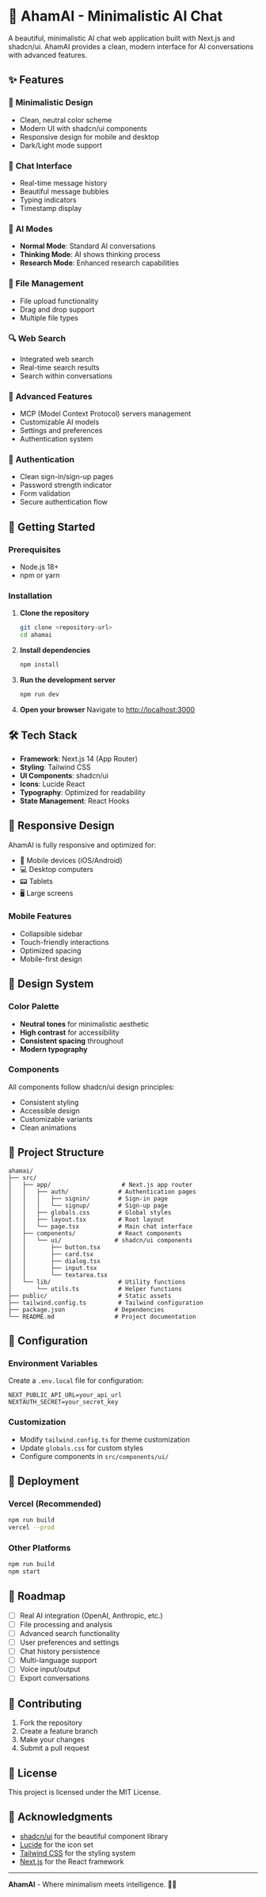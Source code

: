 # 🧠 AhamAI - Minimalistic AI Chat

A beautiful, minimalistic AI chat web application built with Next.js and shadcn/ui. AhamAI provides a clean, modern interface for AI conversations with advanced features.

## ✨ Features

### 🎨 **Minimalistic Design**
- Clean, neutral color scheme
- Modern UI with shadcn/ui components
- Responsive design for mobile and desktop
- Dark/Light mode support

### 💬 **Chat Interface**
- Real-time message history
- Beautiful message bubbles
- Typing indicators
- Timestamp display

### 🤖 **AI Modes**
- **Normal Mode**: Standard AI conversations
- **Thinking Mode**: AI shows thinking process
- **Research Mode**: Enhanced research capabilities

### 📁 **File Management**
- File upload functionality
- Drag and drop support
- Multiple file types

### 🔍 **Web Search**
- Integrated web search
- Real-time search results
- Search within conversations

### 🔧 **Advanced Features**
- MCP (Model Context Protocol) servers management
- Customizable AI models
- Settings and preferences
- Authentication system

### 🔐 **Authentication**
- Clean sign-in/sign-up pages
- Password strength indicator
- Form validation
- Secure authentication flow

## 🚀 Getting Started

### Prerequisites
- Node.js 18+ 
- npm or yarn

### Installation

1. **Clone the repository**
   ```bash
   git clone <repository-url>
   cd ahamai
   ```

2. **Install dependencies**
   ```bash
   npm install
   ```

3. **Run the development server**
   ```bash
   npm run dev
   ```

4. **Open your browser**
   Navigate to [http://localhost:3000](http://localhost:3000)

## 🛠️ Tech Stack

- **Framework**: Next.js 14 (App Router)
- **Styling**: Tailwind CSS
- **UI Components**: shadcn/ui
- **Icons**: Lucide React
- **Typography**: Optimized for readability
- **State Management**: React Hooks

## 📱 Responsive Design

AhamAI is fully responsive and optimized for:
- 📱 Mobile devices (iOS/Android)
- 💻 Desktop computers
- 📟 Tablets
- 🖥️ Large screens

### Mobile Features
- Collapsible sidebar
- Touch-friendly interactions
- Optimized spacing
- Mobile-first design

## 🎨 Design System

### Color Palette
- **Neutral tones** for minimalistic aesthetic
- **High contrast** for accessibility
- **Consistent spacing** throughout
- **Modern typography**

### Components
All components follow shadcn/ui design principles:
- Consistent styling
- Accessible design
- Customizable variants
- Clean animations

## 📂 Project Structure

```
ahamai/
├── src/
│   ├── app/                    # Next.js app router
│   │   ├── auth/              # Authentication pages
│   │   │   ├── signin/        # Sign-in page
│   │   │   └── signup/        # Sign-up page
│   │   ├── globals.css        # Global styles
│   │   ├── layout.tsx         # Root layout
│   │   └── page.tsx           # Main chat interface
│   ├── components/            # React components
│   │   └── ui/               # shadcn/ui components
│   │       ├── button.tsx
│   │       ├── card.tsx
│   │       ├── dialog.tsx
│   │       ├── input.tsx
│   │       └── textarea.tsx
│   └── lib/                   # Utility functions
│       └── utils.ts           # Helper functions
├── public/                    # Static assets
├── tailwind.config.ts         # Tailwind configuration
├── package.json              # Dependencies
└── README.md                 # Project documentation
```

## 🔧 Configuration

### Environment Variables
Create a `.env.local` file for configuration:
```env
NEXT_PUBLIC_API_URL=your_api_url
NEXTAUTH_SECRET=your_secret_key
```

### Customization
- Modify `tailwind.config.ts` for theme customization
- Update `globals.css` for custom styles
- Configure components in `src/components/ui/`

## 🚀 Deployment

### Vercel (Recommended)
```bash
npm run build
vercel --prod
```

### Other Platforms
```bash
npm run build
npm start
```

## 🎯 Roadmap

- [ ] Real AI integration (OpenAI, Anthropic, etc.)
- [ ] File processing and analysis
- [ ] Advanced search functionality
- [ ] User preferences and settings
- [ ] Chat history persistence
- [ ] Multi-language support
- [ ] Voice input/output
- [ ] Export conversations

## 🤝 Contributing

1. Fork the repository
2. Create a feature branch
3. Make your changes
4. Submit a pull request

## 📄 License

This project is licensed under the MIT License.

## 🙏 Acknowledgments

- [shadcn/ui](https://ui.shadcn.com/) for the beautiful component library
- [Lucide](https://lucide.dev/) for the icon set
- [Tailwind CSS](https://tailwindcss.com/) for the styling system
- [Next.js](https://nextjs.org/) for the React framework

---

**AhamAI** - Where minimalism meets intelligence. 🧠✨
